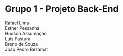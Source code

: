 # Grupo 1 - Projeto Back-End
Rafael Lima  
Esther Pessanha  
Hudson Assumpção  
Luis Pastura  
Breno de Souza  
João Pedro Bezamat
